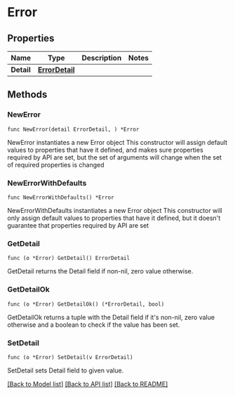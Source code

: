 # Error

## Properties

Name | Type | Description | Notes
------------ | ------------- | ------------- | -------------
**Detail** | [**ErrorDetail**](ErrorDetail.md) |  | 

## Methods

### NewError

`func NewError(detail ErrorDetail, ) *Error`

NewError instantiates a new Error object
This constructor will assign default values to properties that have it defined,
and makes sure properties required by API are set, but the set of arguments
will change when the set of required properties is changed

### NewErrorWithDefaults

`func NewErrorWithDefaults() *Error`

NewErrorWithDefaults instantiates a new Error object
This constructor will only assign default values to properties that have it defined,
but it doesn't guarantee that properties required by API are set

### GetDetail

`func (o *Error) GetDetail() ErrorDetail`

GetDetail returns the Detail field if non-nil, zero value otherwise.

### GetDetailOk

`func (o *Error) GetDetailOk() (*ErrorDetail, bool)`

GetDetailOk returns a tuple with the Detail field if it's non-nil, zero value otherwise
and a boolean to check if the value has been set.

### SetDetail

`func (o *Error) SetDetail(v ErrorDetail)`

SetDetail sets Detail field to given value.



[[Back to Model list]](../README.md#documentation-for-models) [[Back to API list]](../README.md#documentation-for-api-endpoints) [[Back to README]](../README.md)


